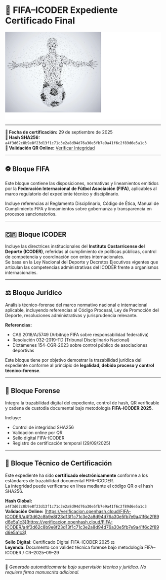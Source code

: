 
# 📘 FIFA–ICODER Expediente Certificado Final

![Portada](silueta.png)

---

**📅 Fecha de certificación:** 29 de septiembre de 2025  
**🔐 Hash SHA256:** `a4f3d62c8b9e8f23d13f1c71c3e2a8d94d76a30e5fb7e9a41f6c2f89d6e5a1c3`  
**📱 Validación QR Online:** [Verificar Integridad](https://verificacion.openhash.cloud/FIFA-ICODER/a4f3d62c8b9e8f23d13f1c71c3e2a8d94d76a30e5fb7e9a41f6c2f89d6e5a1c3)

---

## ⚽ Bloque FIFA

Este bloque contiene las disposiciones, normativas y lineamientos emitidos por la **Federación Internacional de Fútbol Asociación (FIFA)**, aplicables al marco regulatorio del expediente técnico y disciplinario.

Incluye referencias al Reglamento Disciplinario, Código de Ética, Manual de Cumplimiento FIFA y lineamientos sobre gobernanza y transparencia en procesos sancionatorios.

---

## 🇨🇷 Bloque ICODER

Incluye las directrices institucionales del **Instituto Costarricense del Deporte (ICODER)**, referidas al cumplimiento de políticas públicas, control de competencia y coordinación con entes internacionales.  
Se basa en la Ley Nacional del Deporte y Decretos Ejecutivos vigentes que articulan las competencias administrativas del ICODER frente a organismos internacionales.

---

## ⚖️ Bloque Jurídico

Análisis técnico-forense del marco normativo nacional e internacional aplicable, incluyendo referencias al Código Procesal, Ley de Promoción del Deporte, resoluciones administrativas y jurisprudencia relevante.

**Referencias:**  
- CAS 2018/A/5749 (Arbitraje FIFA sobre responsabilidad federativa)  
- Resolución 032-2019-TD (Tribunal Disciplinario Nacional)  
- Dictámenes 154-CGR-2023 sobre control público de asociaciones deportivas  

Este bloque tiene por objetivo demostrar la trazabilidad jurídica del expediente conforme al principio de **legalidad, debido proceso y control técnico-forense**.

---

## 🧩 Bloque Forense

Integra la trazabilidad digital del expediente, control de hash, QR verificable y cadena de custodia documental bajo metodología **FIFA–ICODER 2025**.

Incluye:  
- Control de integridad SHA256  
- Validación online por QR  
- Sello digital FIFA–ICODER  
- Registro de certificación temporal (29/09/2025)

---

## 🔏 Bloque Técnico de Certificación

Este expediente ha sido **certificado electrónicamente** conforme a los estándares de trazabilidad documental FIFA–ICODER.  
La integridad puede verificarse en línea mediante el código QR o el hash SHA256.

**Hash Global:** `a4f3d62c8b9e8f23d13f1c71c3e2a8d94d76a30e5fb7e9a41f6c2f89d6e5a1c3`  
**Validación Online:** [https://verificacion.openhash.cloud/FIFA-ICODER/a4f3d62c8b9e8f23d13f1c71c3e2a8d94d76a30e5fb7e9a41f6c2f89d6e5a1c3](https://verificacion.openhash.cloud/FIFA-ICODER/a4f3d62c8b9e8f23d13f1c71c3e2a8d94d76a30e5fb7e9a41f6c2f89d6e5a1c3)

**Sello Digital:** Certificado Digital FIFA–ICODER 2025 ⚖️  
**Leyenda:** Documento con validez técnica forense bajo metodología FIFA–ICODER / CR–2025–09–29

---

🧭 *Generado automáticamente bajo supervisión técnica y jurídica. No requiere firma manuscrita adicional.*
